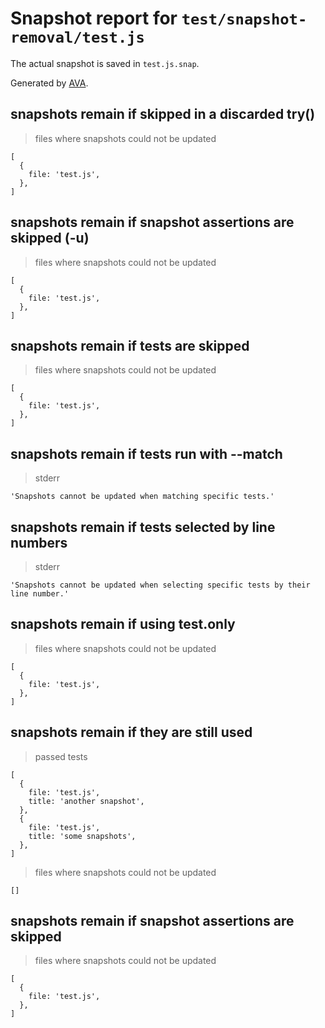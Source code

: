 # Snapshot report for `test/snapshot-removal/test.js`

The actual snapshot is saved in `test.js.snap`.

Generated by [AVA](https://avajs.dev).

## snapshots remain if skipped in a discarded try()

> files where snapshots could not be updated

    [
      {
        file: 'test.js',
      },
    ]

## snapshots remain if snapshot assertions are skipped (-u)

> files where snapshots could not be updated

    [
      {
        file: 'test.js',
      },
    ]

## snapshots remain if tests are skipped

> files where snapshots could not be updated

    [
      {
        file: 'test.js',
      },
    ]

## snapshots remain if tests run with --match

> stderr

    'Snapshots cannot be updated when matching specific tests.'

## snapshots remain if tests selected by line numbers

> stderr

    'Snapshots cannot be updated when selecting specific tests by their line number.'

## snapshots remain if using test.only

> files where snapshots could not be updated

    [
      {
        file: 'test.js',
      },
    ]

## snapshots remain if they are still used

> passed tests

    [
      {
        file: 'test.js',
        title: 'another snapshot',
      },
      {
        file: 'test.js',
        title: 'some snapshots',
      },
    ]

> files where snapshots could not be updated

    []

## snapshots remain if snapshot assertions are skipped

> files where snapshots could not be updated

    [
      {
        file: 'test.js',
      },
    ]
